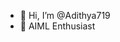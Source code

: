 - 👋 Hi, I’m @Adithya719
- 👀 AIML Enthusiast
  

<!---
Adithya719/Adithya719 is a ✨ special ✨ repository because its `README.md` (this file) appears on your GitHub profile.
You can click the Preview link to take a look at your changes.
--->
